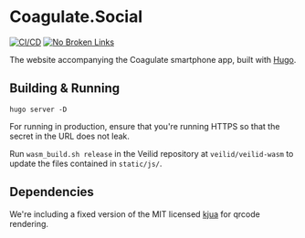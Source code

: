 # Coagulate.Social

[![CI/CD](https://github.com/LGro/coagulate.social/actions/workflows/ci_cd.yaml/badge.svg)](https://github.com/LGro/coagulate.social/actions/workflows/ci_cd.yaml)
[![No Broken Links](https://github.com/LGro/coagulate.social/actions/workflows/broken_links.yaml/badge.svg)](https://github.com/LGro/coagulate.social/actions/workflows/broken_links.yaml)

The website accompanying the Coagulate smartphone app, built with [Hugo](https://gohugo.io).

## Building & Running

```
hugo server -D
```

For running in production, ensure that you're running HTTPS so that the secret
in the URL does not leak.

Run `wasm_build.sh release` in the Veilid repository at `veilid/veilid-wasm` to update the files contained in `static/js/`.

## Dependencies

We're including a fixed version of the MIT licensed [kjua](https://github.com/lrsjng/kjua) for qrcode rendering.
